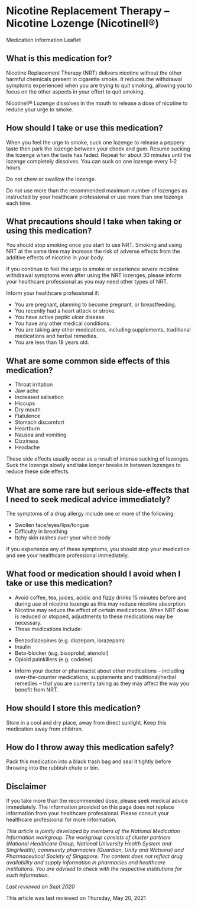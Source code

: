 # Nicotine Replacement Therapy – Nicotine Lozenge (Nicotinell®)

Medication Information Leaflet

What is this medication for?
----------------------------

Nicotine Replacement Therapy (NRT) delivers nicotine without the other harmful chemicals present in cigarette smoke. It reduces the withdrawal symptoms experienced when you are trying to quit smoking, allowing you to focus on the other aspects in your effort to quit smoking.

Nicotinell® Lozenge dissolves in the mouth to release a dose of nicotine to reduce your urge to smoke.

How should I take or use this medication?
-----------------------------------------

When you feel the urge to smoke, suck one lozenge to release a peppery taste then park the lozenge between your cheek and gum. Resume sucking the lozenge when the taste has faded. Repeat for about 30 minutes until the lozenge completely dissolves. You can suck on one lozenge every 1-2 hours.

Do not chew or swallow the lozenge.

Do not use more than the recommended maximum number of lozenges as instructed by your healthcare professional or use more than one lozenge each time.

What precautions should I take when taking or using this medication?
--------------------------------------------------------------------

You should stop smoking once you start to use NRT. Smoking and using NRT at the same time may increase the risk of adverse effects from the additive effects of nicotine in your body.

If you continue to feel the urge to smoke or experience severe nicotine withdrawal symptoms even after using the NRT lozenges, please inform your healthcare professional as you may need other types of NRT.

Inform your healthcare professional if:

* You are pregnant, planning to become pregnant, or breastfeeding.
* You recently had a heart attack or stroke.
* You have active peptic ulcer disease.
* You have any other medical conditions.
* You are taking any other medications, including supplements, traditional medications and herbal remedies.
* You are less than 18 years old.

What are some common side effects of this medication?
-----------------------------------------------------

* Throat irritation
* Jaw ache
* Increased salivation
* Hiccups
* Dry mouth
* Flatulence
* Stomach discomfort
* Heartburn
* Nausea and vomiting
* Dizziness
* Headache

These side effects usually occur as a result of intense sucking of lozenges. Suck the lozenge slowly and take longer breaks in between lozenges to reduce these side effects.

What are some rare but serious side-effects that I need to seek medical advice immediately?
-------------------------------------------------------------------------------------------

The symptoms of a drug allergy include one or more of the following:

* Swollen face/eyes/lips/tongue
* Difficulty in breathing
* Itchy skin rashes over your whole body

If you experience any of these symptoms, you should stop your medication and see your healthcare professional immediately.

  

What food or medication should I avoid when I take or use this medication?
--------------------------------------------------------------------------

* Avoid coffee, tea, juices, acidic and fizzy drinks 15 minutes before and during use of nicotine lozenge as this may reduce nicotine absorption.
* Nicotine may reduce the effect of certain medications. When NRT dose is reduced or stopped, adjustments to these medications may be necessary.
* These medications include:

+ Benzodiazepines (e.g. diazepam, lorazepam)
+ Insulin
+ Beta-blocker (e.g. bisoprolol, atenolol)
+ Opioid painkillers (e.g. codeine)

* Inform your doctor or pharmacist about other medications – including over-the-counter medications, supplements and traditional/herbal remedies – that you are currently taking as they may affect the way you benefit from NRT.

How should I store this medication?
-----------------------------------

Store in a cool and dry place, away from direct sunlight. Keep this medication away from children.

How do I throw away this medication safely?
-------------------------------------------

Pack this medication into a black trash bag and seal it tightly before throwing into the rubbish chute or bin.

Disclaimer
----------

If you take more than the recommended dose, please seek medical advice immediately. The information provided on this page does not replace information from your healthcare professional. Please consult your healthcare professional for more information.

*This article is jointly developed by members of the National Medication Information workgroup. The workgroup consists of cluster partners (National Healthcare Group, National University Health System and SingHealth), community pharmacies (Guardian, Unity and Watsons) and Pharmaceutical Society of Singapore. The content does not reflect drug availability and supply information in pharmacies and healthcare institutions. You are advised to check with the respective institutions for such information.*

*Last reviewed on Sept 2020*

This article was last reviewed on
Thursday, May 20, 2021